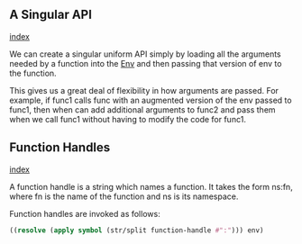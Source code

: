 ## A Singular API
[index](../../Topics/A%20Singular%20API.md)

We can create a singular uniform API simply by loading all the arguments needed by a function into the [Env](../../Topics/Env.md) and then passing that version of env to the function.  

This gives us a great deal of flexibility in how arguments are passed. For example, if func1 calls func with an augmented version of the env passed to func1, then when can add additional arguments to func2 and pass them when we call func1 without having to modify the code for func1.

## Function Handles
[index](../../Topics/Function%20Handles.md)

A function handle is a string which names a function. It takes the form ns:fn, where fn is the name of the function and ns is its namespace. 

Function handles are invoked as follows:

```clojure
((resolve (apply symbol (str/split function-handle #":"))) env)
```

